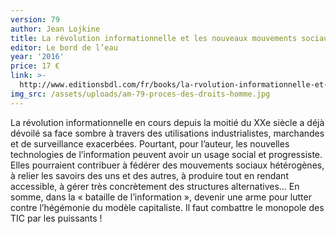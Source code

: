 ```yaml
---
version: 79
author: Jean Lojkine
title: La révolution informationnelle et les nouveaux mouvements sociaux
editor: Le bord de l’eau
year: '2016'
price: 17 €
link: >-
  http://www.editionsbdl.com/fr/books/la-rvolution-informationnelle-et-les-nouveaux-mouvements-sociaux/542/
img_src: /assets/uploads/am-79-proces-des-droits-homme.jpg
---
```

La révolution informationnelle en cours depuis la moitié du XXe
 siècle a déjà dévoilé sa face sombre à travers des utilisations industrialistes,
 marchandes et de surveillance exacerbées. Pourtant, pour
 l’auteur, les nouvelles technologies de l’information peuvent avoir
 un usage social et progressiste. Elles pourraient contribuer à fédérer
 des mouvements sociaux hétérogènes, à relier les savoirs des
 uns et des autres, à produire tout en rendant accessible, à gérer
 très concrètement des structures alternatives… En somme, dans la
 « bataille de l’information », devenir une arme pour lutter contre
 l’hégémonie du modèle capitaliste. Il faut combattre le monopole
 des TIC par les puissants !
